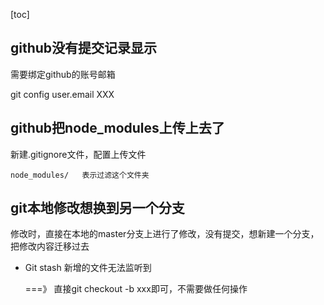 [toc]



## github没有提交记录显示

需要绑定github的账号邮箱

 git config user.email XXX

## github把node_modules上传上去了

新建.gitignore文件，配置上传文件

```
node_modules/   表示过滤这个文件夹
```

## git本地修改想换到另一个分支

修改时，直接在本地的master分支上进行了修改，没有提交，想新建一个分支，把修改内容迁移过去

+ Git stash 新增的文件无法监听到

  ===》 直接git checkout -b xxx即可，不需要做任何操作

